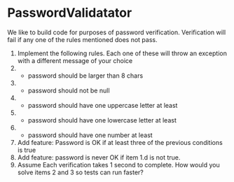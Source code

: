 # PasswordValidatator

We like to build code for purposes of password verification. Verification will fail if any one
of the rules mentioned does not pass.
1. Implement the following rules. Each one of these will throw an exception with a
different message of your choice
1. - password should be larger than 8 chars
2. - password should not be null
3. - password should have one uppercase letter at least
4. - password should have one lowercase letter at least
5. - password should have one number at least
2. Add feature: Password is OK if at least three of the previous conditions is true
3. Add feature: password is never OK if item 1.d is not true.
4. Assume Each verification takes 1 second to complete. How would you solve items 2
and 3 so tests can run faster?
